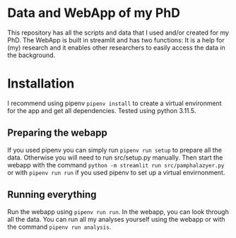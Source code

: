 # Data and WebApp of my PhD

This repository has all the scripts and data that I used and/or created for my PhD.
The WebApp is built in streamlit and has two functions: It is a help for (my) research
and it enables other researchers to easily access the data in the background.

# Installation

I recommend using pipenv `pipenv install` to create a virtual environment for the app and get all dependencies. Tested using python 3.11.5.

## Preparing the webapp
If you used pipenv you can simply run `pipenv run setup` to prepare all the data.
Otherwise you will need to run src/setup.py manually.
Then start the webapp with the command `python -m streamlit run src/pamphalazyer.py` or 
with `pipenv run run` if you used pipenv to set up a virtual envirnonment.

## Running everything
Run the webapp using `pipenv run run`. In the webapp, you can look through all the data.
You can run all my analyses yourself using the webapp or with the command `pipenv run analysis`.